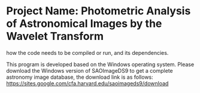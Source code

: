 # Project Name: Photometric Analysis of Astronomical Images by the Wavelet Transform

how the code needs to be compiled or run, 
and its dependencies.


This program is developed based on the Windows operating system.
Please download the Windows version of SAOImageDS9 to get a complete astronomy image database, the download link is as follows: https://sites.google.com/cfa.harvard.edu/saoimageds9/download
